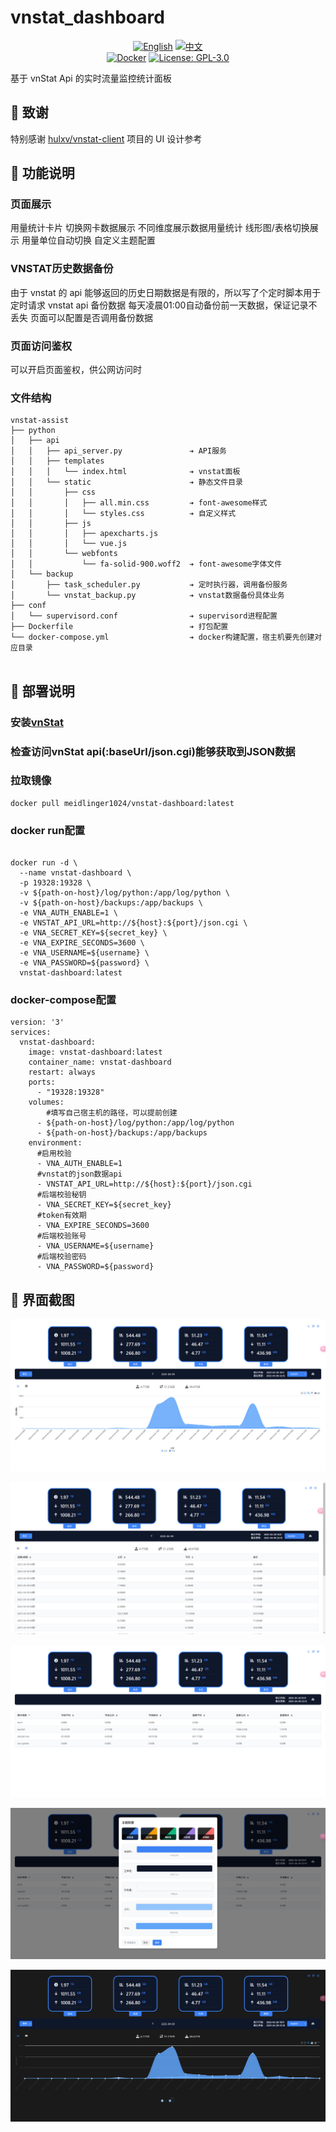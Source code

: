# vnstat_dashboard

<div align="center">

[![English](https://img.shields.io/badge/English-README-blue)](README_EN.md)
[![中文](https://img.shields.io/badge/中文-README-red)](README.md)
<br>
[![Docker](https://img.shields.io/badge/-Docker-2496ED?style=flat-square&logo=docker&logoColor=white)](https://hub.docker.com/r/meidlinger1024/vnstat-dashboard)
[![License: GPL-3.0](https://img.shields.io/badge/License-GPL%203.0-4CAF50?style=flat-square)](LICENSE)
</div>



基于 vnStat Api 的实时流量监控统计面板

## 🙏 致谢

特别感谢 [hulxv/vnstat-client](https://github.com/hulxv/vnstat-client) 项目的 UI 设计参考

## 🔰 功能说明

### 页面展示

用量统计卡片
切换网卡数据展示
不同维度展示数据用量统计
线形图/表格切换展示
用量单位自动切换
自定义主题配置

### VNSTAT历史数据备份

由于 vnstat 的 api 能够返回的历史日期数据是有限的，所以写了个定时脚本用于定时请求 vnstat api 备份数据
每天凌晨01:00自动备份前一天数据，保证记录不丢失
页面可以配置是否调用备份数据

### 页面访问鉴权

可以开启页面鉴权，供公网访问时

### 文件结构

```
vnstat-assist
├── python
│   ├── api
│   │   ├── api_server.py               ➔ API服务
│   │   ├── templates
│   │   │   └── index.html              ➔ vnstat面板
│   │   └── static                      ➔ 静态文件目录
│   │       ├── css
│   │       │   ├── all.min.css         ➔ font-awesome样式
│   │       │   └── styles.css          ➔ 自定义样式
│   │       ├── js
│   │       │   ├── apexcharts.js
│   │       │   └── vue.js
│   │       └── webfonts
│   │           └── fa-solid-900.woff2  ➔ font-awesome字体文件
│   └── backup
│       ├── task_scheduler.py           ➔ 定时执行器，调用备份服务
│       └── vnstat_backup.py            ➔ vnstat数据备份具体业务
├── conf
│   └── supervisord.conf                ➔ supervisord进程配置
├── Dockerfile                          ➔ 打包配置
└── docker-compose.yml                  ➔ docker构建配置，宿主机要先创建对应目录
  
```

## 🔧 部署说明

### 安装[vnStat](https://github.com/vergoh/vnstat)

### 检查访问vnStat api(:baseUrl/json.cgi)能够获取到JSON数据

### 拉取镜像

```
docker pull meidlinger1024/vnstat-dashboard:latest
```
### docker run配置

```

docker run -d \
  --name vnstat-dashboard \
  -p 19328:19328 \
  -v ${path-on-host}/log/python:/app/log/python \
  -v ${path-on-host}/backups:/app/backups \
  -e VNA_AUTH_ENABLE=1 \
  -e VNSTAT_API_URL=http://${host}:${port}/json.cgi \
  -e VNA_SECRET_KEY=${secret_key} \
  -e VNA_EXPIRE_SECONDS=3600 \
  -e VNA_USERNAME=${username} \
  -e VNA_PASSWORD=${password} \
  vnstat-dashboard:latest
```

### docker-compose配置
```
version: '3'
services:
  vnstat-dashboard:
    image: vnstat-dashboard:latest
    container_name: vnstat-dashboard
    restart: always
    ports:
      - "19328:19328"
    volumes:
        #填写自己宿主机的路径，可以提前创建
      - ${path-on-host}/log/python:/app/log/python
      - ${path-on-host}/backups:/app/backups
    environment:
      #启用校验
      - VNA_AUTH_ENABLE=1 
      #vnstat的json数据api 
      - VNSTAT_API_URL=http://${host}:${port}/json.cgi
      #后端校验秘钥
      - VNA_SECRET_KEY=${secret_key}
      #token有效期
      - VNA_EXPIRE_SECONDS=3600
      #后端校验账号
      - VNA_USERNAME=${username}
      #后端校验密码
      - VNA_PASSWORD=${password}
```

## 🧩 界面截图

![1](screenshots/1.png)

![2](screenshots/2.png)

![2](screenshots/3.png)

![2](screenshots/4.png)

![2](screenshots/5.png)

